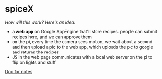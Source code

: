 # spiceX

_How will this work? Here's an idea:_

- a **web app** on Google AppEngine that'll store recipes. people can submit recipes here, and we can approve them
- on the pi, every time the camera sees motion, we wait about a second and then upload a pic to the web app, which uploads the pic to google and returns the recipes
- JS in the web page communicates with a local web server on the pi to flip on lights and stuff

[Doc for notes](https://docs.google.com/a/brown.edu/document/d/1trEixanEznd0PjVrBvfIbYg7RRwER54C_jklffTsIRM/edit?usp=sharing)
